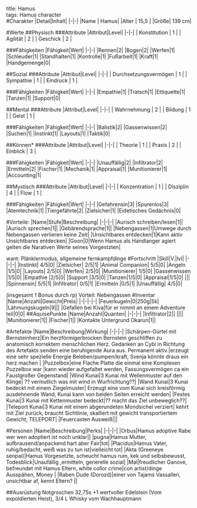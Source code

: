 title: Hamus  
tags: Hamus character  
#Charakter
|Detail|Inhalt|
|-|-|
|Name | Hamus|
|Alter | 15,5 |
|Größe| 139 cm|


#Werte
##Physisch
###Attribute
|Attribut|Level|
|-|-|
| Konstitution | 1 |
| Agilität | 2 |
| Geschick | 2 |

###Fähigkeiten
|Fähigkeit|Wert|
|-|-|
|Rennen|2|
|Bogen|2|
|Werfen|1|
|Schleuder|1|
|Standhalten|1|
|Kontrolle|1|
|Fußarbeit|1|
|Kraft|1|
|Handgemenge|0|


##Sozial
###Attribute 
|Attribut|Level|
|-|-|
| Durchsetzungsvermögen | 1 |
| Sympathie | 1 |
| Eindruck | 1 |


###Fähigkeiten
|Fähigkeit|Wert|
|-|-|
|Empathie|1|
|Tratsch|1|
|Ettiquette|1|
|Tanzen|1|
|Support|0|



##Mental
###Attribute 
|Attribut|Level|
|-|-|
| Wahrnehmung | 2 |
| Bildung | 1 |
| Geist | 1 |


###Fähigkeiten
|Fähigkeit|Wert|
|-|-|
|Balistik|2|
|Gassenwissen|2|
|Suchen|1|
|Instinkt|1|
|Layouts|1|
|Taktik|0|

##Können*
###Attribute 
|Attribut|Level|
|-|-|
| Theorie | 1 |
| Praxis | 2 |
| Einblick | 3 |

###Fähigkeiten
|Fähigkeit|Wert|
|-|-|
|Unauffällig|2|
|Infiltrator|2|
|Ermitteln|2|
|Fischer|1|
|Mechanik|1|
|Appraisal|1|
|Munitionierer|1|
|Accounting|1|

##Mystisch
###Attribute 
|Attribut|Level|
|-|-|
| Konzentration | 1 |
| Disziplin | 4 |
| Flow | 1 |


###Fähigkeiten
|Fähigkeit|Wert|
|-|-|
|Gefahrensin|3|
|Spurenlos|3|
|Atemtechnik|1|
|Tiergefährte|2|
|Zielsicher|1|
|Eidetisches Gedächnis|0|

#Vorteile:
|Name|Stufe|Beschreibung|
|-|-|-|
|Aurisch schreiben/lesen|1||
|Aurisch sprechen|1||
|Gebärendsprache|1||
|Nebengassen|1|Umwege durch Nebengassen verlieren keine Zeit|
|Unsichtbares entdecken|1|Kann aktiv Unsichtbares entdecken|
|Goon|0|Wenn Hamus als Handlanger agiert gelten die Narativen Werte seines Vorgestzten|

want: Plänklermodus, allgemeine fernkampfdinge
#Fortschritt
|Skill|V.|lvl|
|-|-|-|
|Instinkt| 4/5|0|
|Zielsicher| 2/5|1|
|Animal Companion| 5/5|0|
|Angeln |1/5|0|
|Layouts| 2/5|0|
|Werfen| 2/5|0|
|Munitionierer| 1/5|0|
|Gassenwissen |1/5|0|
|Empathie |2/5|0|
|Support |3/5|0|
|Tanzen|1/5|0|
|Appraisal|1/5|0|
|||
|Spinnensin| 5/5|1|
|Infiltrator| 0/5|1|
|Ermitteln |0/5|1|
|Unauffällig| 4/5|0|

(insgesamt 1 Bonus durch rp) Vorteil: Nebengassen 
#Inventar
|Name|Anzahl|Gewicht|Preis|
|-|-|-|-|
|Feuerkugeln|0|250g|5k|
|Lähmungskugeln|9|||
|Gefallen bei Kiva|für er nimmt an einem Adventure teil|0|0|
##AquisePunkte
|Name|Anzahl|Quanten|
|-|-|-|
|Infiltrator|2||
||||
|Munitionierer|1||
|Fischer|1||
|Kontakte Untergrund Okarun|1||



#Artefakte
|Name|Beschreibung|Wirkung|
|-|-|-|
|Schärpen-Gürtel mit Bernsteinherz|Ein herzförmigerbrocken Bernstein geschliffen zu anatomisch korrektem menschlichen Herz. Gedanken an Cybi in Richtung des Artefakts senden eine beruhigende Aura aus. Permanent aktiv.|erzeugt eine sehr spezielle Energie Beleben/pumpen/kraft, Svenja könnte draus ein herz machen |
|Puzzelbox|eine Flache Platte die einmal eine Komplexen Puzzelbox war |kann wieder aufgefaltet werden, Fassungsvermögen ca ein Faustgroßer Gegenstand|
|Wind Kunai|3 Kunai mit Wellenmuster auf den Klinge| ?? vermutlich was mit wind in Wurfrichtung??|
|Wand Kunai|3 Kunai bedeckt mit einem Ziegelmuster| Erzeugt eine vom Kunai sich kreisförmig ausdehnende Wand, Kunai kann von beiden Seiten erreicht werden|
|Festes Kunai|3 Kunai mit Kettenmuster bedeckt|?? macht das Ziel unbeweglich??|
|Teleport Kunai|3 Kunai mit einem abgerundeten Mondsichel verziert| kehrt mit Ziel zurück, braucht Sichtlinie, skalliert mit gewicht transportiertem Gewicht, TELEPORT|
|Feuercasten Ausweiß|||

#Personen
|Name|Beschreibung|Perks|
|-|-|-|
|Orbus|Hamus adoptive Rabe wer wen adoptiert ist noch unklar||
|pugna|Hamus Mutter, aufbrausend/anpackend hart aber Fair|tot|
|Placidus|Hamus Vater, ruhig/bedacht, weiß was zu tun ist|vielleicht tot|
|Akta (Greeneye senpai)|Hamus Vorgesetzte, scheucht hamus rum, kek und selbsbewusst, Todesblick|Unaufällig ,ermitteln, generelle sozial|
|Mal|freudlicher Ganove, befreundet mit Hamus Eltern, white collor crime|con artist/dinge Ausspähen, Money |
|Raben Dude (Dorozd)|einer von Tajams Vassallen, unsichtbar af, kennt Eltern? ||


##Ausrüstung
Notgroschen 32,75s +1 wertvoller Edelstein (Vom expoldierten Heist), 3/4 L Whisky vom Wachhauptmann   





